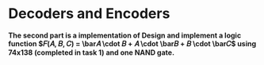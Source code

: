 # Decoders and Encoders

__The second part is a implementation of Design and implement a logic function $𝐹(𝐴, 𝐵, 𝐶) = \bar𝐴 \cdot 𝐵 + 𝐴 \cdot \bar𝐵 + 𝐵 \cdot \bar𝐶$ using 74x138
(completed in task 1) and one NAND gate.__